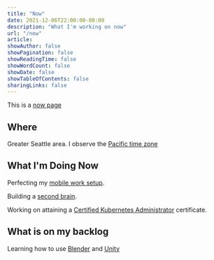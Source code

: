 ```yaml
---
title: "Now"
date: 2021-12-06T22:00:00-08:00
description: "What I'm working on now"
url: "/now"
article:
showAuthor: false
showPagination: false
showReadingTime: false
showWordCount: false
showDate: false
showTableOfContents: false
sharingLinks: false
---
```

This is a [now page](https://nownownow.com/about)

## Where

Greater Seattle area. I observe the [Pacific time zone](https://time.is/Seattle)

## What I'm Doing Now

Perfecting my [mobile work setup](/posts/mobile-tech-setup.html).

Building a [second brain](https://www.buildingasecondbrain.com/).

Working on attaining a [Certified Kubernetes Administrator](https://www.cncf.io/certification/cka/) certificate.

## What is on my backlog

Learning how to use [Blender](https://www.blender.org/) and [Unity](https://unity.com/)

<!-- ## What I'm considering doing -->
